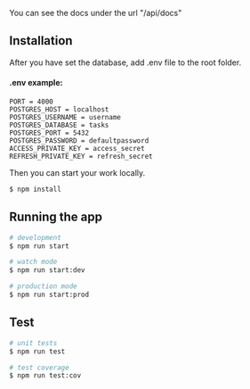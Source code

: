 You can see the docs under the url "/api/docs"

## Installation
After you have set the database, add .env file to the root folder.
#### .env example:
```
PORT = 4000
POSTGRES_HOST = localhost
POSTGRES_USERNAME = username
POSTGRES_DATABASE = tasks
POSTGRES_PORT = 5432
POSTGRES_PASSWORD = defaultpassword
ACCESS_PRIVATE_KEY = access_secret
REFRESH_PRIVATE_KEY = refresh_secret
```
Then you can start your work locally.
```bash
$ npm install
```

## Running the app

```bash
# development
$ npm run start

# watch mode
$ npm run start:dev

# production mode
$ npm run start:prod
```

## Test

```bash
# unit tests
$ npm run test

# test coverage
$ npm run test:cov

